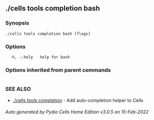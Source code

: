 ## ./cells tools completion bash



### Synopsis



```
./cells tools completion bash [flags]
```

### Options

```
  -h, --help   help for bash
```

### Options inherited from parent commands

```
```

### SEE ALSO

* [./cells tools completion](./cells-tools-completion)	 - Add auto-completion helper to Cells

###### Auto generated by Pydio Cells Home Edition v3.0.5 on 15-Feb-2022
